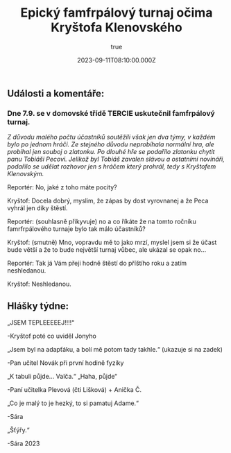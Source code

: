﻿---
title: 'Epický famfrpálový turnaj očima Kryštofa Klenovského'
excerpt: '1. díl Hnědého práva'
coverImage: '/1.png'
date: '2023-09-11T08:10:00.000Z'
author:
  name: Tomáš Bouchal
  picture: '/assets/blog/authors/tb.jpg'
ogImage:
  url: '/1.png'
---

## **Události a komentáře:**

### Dne 7.9. se v domovské třídě TERCIE uskutečnil famfrpálový turnaj. 

*Z důvodu malého počtu účastníků soutěžili však jen dva týmy, v každém bylo po jednom hráči. Ze stejného důvodu neprobíhala normální hra, ale probíhal jen souboj o zlatonku. Po dlouhé hře se podařilo zlatonku chytit panu Tobiáši Pecovi. Jelikož byl Tobiáš zavalen slávou a ostatními novináři, podařilo se udělat rozhovor jen s hráčem který prohrál, tedy s Kryštofem Klenovským.*

Reportér: No, jaké z toho máte pocity? 

Kryštof: Docela dobrý, myslim, že zápas by dost vyrovnanej a že Peca vyhrál jen díky štěstí. 

Reportér: (souhlasně přikyvuje) no a co říkáte že na tomto ročníku famrfrpálového turnaje bylo tak málo účastníků?

Kryštof: (smutně) Mno, vopravdu mě to jako mrzí, myslel jsem si že účast bude větší a že to bude největší turnaj vůbec, ale ukázal se opak no… 

Reportér: Tak já Vám přeji hodně štěstí do příštího roku a zatím neshledanou. 

Kryštof: Neshledanou. 

## Hlášky týdne: 

„JSEM TEPLEEEEEJ!!!!“ 

-Kryštof poté co uviděl Jonyho 

„Jsem byl na adapťáku, a bolí mě potom tady takhle.“ (ukazuje si na zadek) 

-Pan učitel Novák při první hodině fyziky 

„K tabuli půjde… Valča.“  „Haha, půjde“ 

-Paní učitelka Plevová (čti Lišková) + Anička Č. 

„Co je malý to je hezký, to si pamatuj Adame.“ 

-Sára 

„Šťýřy.“ 

-Sára 2023

